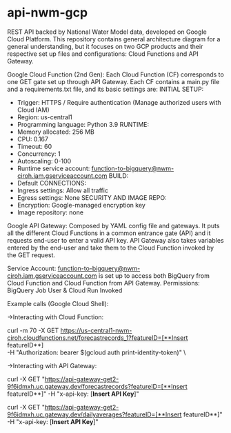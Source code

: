 # api-nwm-gcp
REST API backed by National Water Model data, developed on Google Cloud Platform. This repository contains general architecture diagram for a general understanding, but it focuses on two GCP products and their respective set up files and configurations: Cloud Functions and API Gateway.

Google Cloud Function (2nd Gen):
Each Cloud Function (CF) corresponds to one GET gate set up through API Gateway. Each CF contains a main.py file and a requirements.txt file, and its basic settings are:
INITIAL SETUP:
- Trigger: HTTPS / Require authentication (Manage authorized users with Cloud IAM)
- Region: us-central1
- Programming language: Python 3.9
RUNTIME:
- Memory allocated: 256 MB
- CPU: 0.167
- Timeout: 60
- Concurrency: 1
- Autoscaling: 0-100
- Runtime service account: function-to-bigquery@nwm-ciroh.iam.gserviceaccount.com
BUILD:
- Default
CONNECTIONS:
- Ingress settings: Allow all traffic
- Egress settings: None
SECURITY AND IMAGE REPO:
- Encryption: Google-managed encryption key
- Image repository: none

Google API Gateway:
Composed by YAML config file and gateways. It puts all the different Cloud Functions in a common entrance gate (API) and it requests end-user to enter a valid API key. API Gateway also takes variables entered by the end-user and take them to the Cloud Function invoked by the GET request. 

Service Account:
function-to-bigquery@nwm-ciroh.iam.gserviceaccount.com is set up to access both BigQuery from Cloud Function and Cloud Function from API Gateway. Permissions: BigQuery Job User & Cloud Run Invoked

Example calls (Google Cloud Shell):

->Interacting with Cloud Function:

curl -m 70 -X GET https://us-central1-nwm-ciroh.cloudfunctions.net/forecastrecords_1?featureID=[**Insert featureID**] \
-H "Authorization: bearer $(gcloud auth print-identity-token)" \

->Interacting with API Gateway:

curl -X GET "https://api-gateway-get2-9f6idmxh.uc.gateway.dev/forecastrecords?featureID=[**Insert featureID**]" -H "x-api-key: [**Insert API Key**]"

curl -X GET "https://api-gateway-get2-9f6idmxh.uc.gateway.dev/dailyaverages?featureID=[**Insert featureID**]" -H "x-api-key: [**Insert API Key**]"
